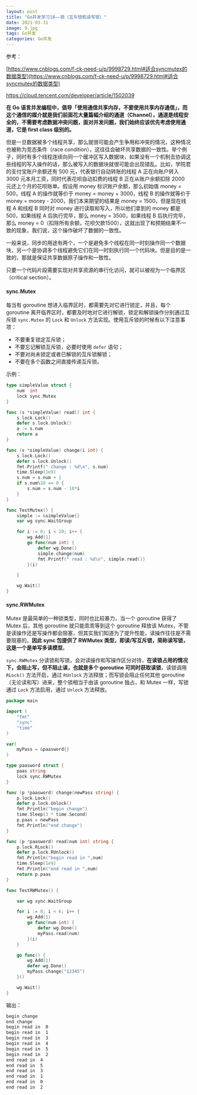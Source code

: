 ```yaml
---
layout: post
title: "Go并发学习10——锁（互斥锁和读写锁）"
date: 2021-03-31
image: 9.jpg
tags: Go并发
categories: Go并发
---
```




参考：

[https://www.cnblogs.com/f-ck-need-u/p/9998729.html#适合syncmutex的数据类型](https://www.cnblogs.com/f-ck-need-u/p/9998729.html#适合syncmutex的数据类型)

https://cloud.tencent.com/developer/article/1502039



**在 Go  语言并发编程中，倡导「使用通信共享内存，不要使用共享内存通信」，而这个通信的媒介就是我们前面花大量篇幅介绍的通道（Channel），通道是线程安全的，不需要考虑数据冲突问题，面对并发问题，我们始终应该优先考虑使用通道，它是 first class 级别的。**

但是一旦数据被多个线程共享，那么就很可能会产生争用和冲突的情况，这种情况也被称为竞态条件（race  condition），这往往会破坏共享数据的一致性。举个例子，同时有多个线程连续向同一个缓冲区写入数据块，如果没有一个机制去协调这些线程的写入操作的话，那么被写入的数据块就很可能会出现错乱。比如，学院君的支付宝账户余额还有 500 元，代表银行自动转账的线程 A 正在向账户转入 3000 元本月工资，同时代表花呗自动扣费的线程 B 正在从账户余额扣除 2000  元还上个月的花呗账单。假设用 money 标识账户余额，那么初始值 money = 500，线程 A 的操作就等价于 money = money + 3000，线程 B 的操作就等价于 money = money - 2000，我们本来期望的结果是 money = 1500，但是现在线程 A 和线程 B 同时对 money 进行读取和写入，所以他们拿到的 money 都是 500，如果线程 A 后执行完毕，那么 money =  3500，如果线程 B 后执行完毕，那么 money =  0（扣除所有余额，花呗欠款1500），这就出现了和预期结果不一致的现象，我们说，这个操作破坏了数据的一致性。



一般来说，同步的用途有两个，一个是避免多个线程在同一时刻操作同一个数据块，另一个是协调多个线程避免它们在同一时刻执行同一个代码块。但是目的是一致的，那就是保证共享数据原子操作和一致性。



只要一个代码片段需要实现对共享资源的串行化访问，就可以被视为一个临界区（critical section）。



#### sync.Mutex

每当有 goroutine 想进入临界区时，都需要先对它进行锁定，并且，每个 goroutine 离开临界区时，都要及时地对它进行解锁，锁定和解锁操作分别通过互斥锁 `sync.Mutex` 的 `Lock` 和 `Unlock` 方法实现。使用互斥锁的时候有以下注意事项：

- 不要重复锁定互斥锁；
- 不要忘记解锁互斥锁，必要时使用 `defer` 语句；
- 不要对尚未锁定或者已解锁的互斥锁解锁；
- 不要在多个函数之间直接传递互斥锁。



示例：

```go
type simpleValue struct {
    num  int
    lock sync.Mutex
}

func (s *simpleValue) read() int {
    s.lock.Lock()
    defer s.lock.Unlock()
    a := s.num
    return a
}

func (s *simpleValue) change(i int) {
    s.lock.Lock()
    defer s.lock.Unlock()
    fmt.Printf(" change : %d\n", s.num)
    time.Sleep(1e9)
    s.num = s.num + 1
    if s.num%10 == 0 {
        s.num = s.num - 10*i
    }
}

func TestMutex() {
    simple := &simpleValue{}
    var wg sync.WaitGroup

    for i := 0; i < 20; i++ {
        wg.Add(1)
        go func(num int) {
            defer wg.Done()
            simple.change(num)
            fmt.Printf(" read : %d\n", simple.read())
        }(i)

    }

    wg.Wait()
}

```



#### sync.RWMutex

Mutex 是最简单的一种锁类型，同时也比较暴力，当一个 goroutine 获得了 Mutex 后，其他 goroutine  就只能乖乖等到这个 goroutine 释放该  Mutex，不管是读操作还是写操作都会阻塞，但其实我们知道为了提升性能，读操作往往是不需要阻塞的，**因此 sync 包提供了 RWMutex  类型，即读/写互斥锁，简称读写锁，这是一个是单写多读模型**。



`sync.RWMutex` 分读锁和写锁，会对读操作和写操作区分对待，**在读锁占用的情况下，会阻止写，但不阻止读，也就是多个 goroutine 可同时获取读锁**，读锁调用 `RLock()` 方法开启，通过 `RUnlock` 方法释放；而写锁会阻止任何其他 goroutine（无论读和写）进来，整个锁相当于由该 goroutine 独占，和 Mutex 一样，写锁通过 `Lock` 方法启用，通过 `Unlock` 方法释放。



```go
package main

import (
    "fmt"
    "sync"
    "time"
)

var(
    myPass = &paasword{}
)

type paasword struct {
    paas string
    lock sync.RWMutex
}

func (p *paasword) change(newPass string) {
    p.lock.Lock()
    defer p.lock.Unlock()
    fmt.Println("begin change")
    time.Sleep(3 * time.Second)
    p.paas = newPass
    fmt.Println("end change")
}

func (p *paasword) read(num int) string {
    p.lock.RLock()
    defer p.lock.RUnlock()
    fmt.Println("begin read in ",num)
    time.Sleep(1e9)
    fmt.Println("end read in ",num)
    return p.paas
}

func TestRWMutex() {

    var wg sync.WaitGroup

    for i := 0; i < 6; i++ {
        wg.Add(1)
        go func(num int) {
            defer wg.Done()
            myPass.read(num)
        }(i)
    }

    go func() {
        wg.Add(1)
        defer wg.Done()
        myPass.change("12345")
    }()

    wg.Wait()
}

```

输出：

```bash
begin change
end change
begin read in  0
begin read in  1
begin read in  3
begin read in  4
begin read in  5
begin read in  2
end read in  4
end read in  5
end read in  3
end read in  1
end read in  0
end read in  2
```

